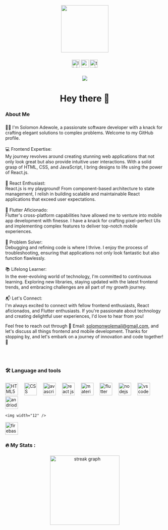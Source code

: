 <div align="center">
  <img height="150" src="https://camo.githubusercontent.com/62da68eb62b1e5f175f7d1f0191dd89a653d7908feb22d37d4a0ab07365d6791/68747470733a2f2f6d656469612e67697068792e636f6d2f6d656469612f4d3967624264396e6244724f5475314d71782f67697068792e676966"  />
</div>

###

<div align="center">
  <img src="https://img.shields.io/static/v1?message=LinkedIn&logo=linkedin&label=&color=0077B5&logoColor=white&labelColor=&style=for-the-badge" height="25" alt="linkedin logo"  />
  <img src="https://img.shields.io/static/v1?message=Youtube&logo=youtube&label=&color=FF0000&logoColor=white&labelColor=&style=for-the-badge" height="25" alt="youtube logo"  />
  <img src="https://img.shields.io/static/v1?message=Twitter&logo=twitter&label=&color=1DA1F2&logoColor=white&labelColor=&style=for-the-badge" height="25" alt="twitter logo"  />
</div>

###

<div align="center">
  <img src="https://visitor-badge.laobi.icu/badge?page_id=maurodesouza.maurodesouza&"  />
</div>

###

<h1 align="center">Hey there 👋</h1>

###

<h3 align="left">About Me</h3>

###

<p align="left">👨‍💻 I'm Solomon Adewole, a passionate software developer with a knack for crafting elegant solutions to complex problems. Welcome to my GitHub profile.
<br>
  <br>💻 Frontend Expertise: <br>My journey revolves around creating stunning web applications that not only look great but also provide intuitive user interactions. With a solid grasp of HTML, CSS, and JavaScript, I bring designs to life using the power of React.js.
  <br>
<br>🌟 React Enthusiast: <br>React.js is my playground! From component-based architecture to state management, I relish in building scalable and maintainable React applications that exceed user expectations.
    <br>
  <br>📱 Flutter Aficionado: <br>Flutter's cross-platform capabilities have allowed me to venture into mobile app development with finesse. I have a knack for crafting pixel-perfect UIs and implementing complex features to deliver top-notch mobile experiences.
    <br>
  <br>🔧 Problem Solver:<br>Debugging and refining code is where I thrive. I enjoy the process of troubleshooting, ensuring that applications not only look fantastic but also function flawlessly.
    <br>
  <br>📚 Lifelong Learner:<br>In the ever-evolving world of technology, I'm committed to continuous learning. Exploring new libraries, staying updated with the latest frontend trends, and embracing challenges are all part of my growth journey.
    <br>
  <br>📬 Let's Connect: <br>I'm always excited to connect with fellow frontend enthusiasts, React aficionados, and Flutter enthusiasts. If you're passionate about technology and creating delightful user experiences, I'd love to hear from you!

Feel free to reach out through 📧 Email: solomonwolemail@gmail.com, and let's discuss all things frontend and mobile development. Thanks for stopping by, and let's embark on a journey of innovation and code together! 🚀


<br><br>
###

<h3 align="left">🛠 Language and tools</h3>

###

<div align="left">
  <img src="https://cdn.jsdelivr.net/gh/devicons/devicon/icons/html5/html5-original-wordmark.svg" height="40" alt="HTML5"  />
  <img width="12" />
  
  <img src="https://cdn.jsdelivr.net/gh/devicons/devicon/icons/css3/css3-original-wordmark.svg" height="40" alt="CSS"  />
  <img width="12" />
  
  <img src="https://cdn.jsdelivr.net/gh/devicons/devicon/icons/javascript/javascript-original.svg" height="40" alt="javascript"  />
  <img width="12" />
  
  <img src="https://cdn.jsdelivr.net/gh/devicons/devicon/icons/react/react-original-wordmark.svg" height="40" alt="react js"  />
  <img width="12" />
  
  <img src="https://cdn.jsdelivr.net/gh/devicons/devicon/icons/materialui/materialui-original.svg" height="40" alt="material ui"  />
  <img width="12" />
  
  <img src="https://cdn.jsdelivr.net/gh/devicons/devicon/icons/flutter/flutter-original.svg" height="40" alt="flutter logo"  />
  <img width="12" />
  
  <img src="https://cdn.jsdelivr.net/gh/devicons/devicon/icons/nodejs/nodejs-original.svg" height="40" alt="nodejs logo"  />
  <img width="12" />
  
  <img src="https://cdn.jsdelivr.net/gh/devicons/devicon/icons/vscode/vscode-original.svg" height="40" alt="vs code logo"  />
  <img width="12" />
  
  <img src="https://cdn.jsdelivr.net/gh/devicons/devicon/icons/androidstudio/androidstudio-original.svg" height="40" alt="andriod studio logo"  />

    <img width="12" />
  
  <img src="https://cdn.jsdelivr.net/gh/devicons/devicon/icons/firebase/firebase-plain-wordmark.svg" height="40" alt="firebase logo"  />
</div>

###

<h3 align="left">🔥   My Stats :</h3>

###

<div align="center">
  <img src="https://streak-stats.demolab.com?user=maurodesouza&locale=en&mode=daily&theme=dark&hide_border=false&border_radius=5&order=3" height="220" alt="streak graph"  />
</div>

###
